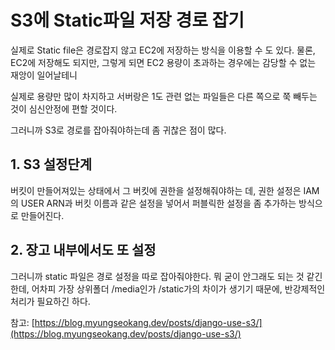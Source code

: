 # S3에 Static파일 저장 경로 잡기

실제로 Static file은 경로잡지 않고 EC2에 저장하는 방식을 이용할 수 도 있다. 물론, EC2에 저장해도 되지만, 그렇게 되면 EC2 용량이 초과하는 경우에는 감당할 수 없는 재앙이 일어날테니

실제로 용량만 많이 차지하고 서버랑은 1도 관련 없는 파일들은 다른 쪽으로 쭉 빼두는 것이 심신안정에 편할 것이다.

그러니까 S3로 경로를 잡아줘야하는데 좀 귀찮은 점이 많다.

## 1. S3 설정단계

버킷이 만들어져있는 상태에서 그 버킷에 권한을 설정해줘야하는 데, 권한 설정은 IAM의 USER ARN과 버킷 이름과 같은 설정을 넣어서 퍼블릭한 설정을 좀 추가하는 방식으로 만들어진다.

## 2. 장고 내부에서도 또 설정

그러니까 static 파일은 경로 설정을 따로 잡아줘야한다. 뭐 굳이 안그래도 되는 것 같긴한데, 어차피 가장 상위폴더 /media인가 /static가의 차이가 생기기 때문에, 반강제적인 처리가 필요하긴 하다.

참고: [https://blog.myungseokang.dev/posts/django-use-s3/](https://blog.myungseokang.dev/posts/django-use-s3/)
